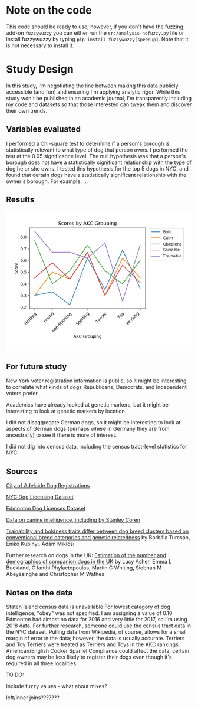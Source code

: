 # Note on the code

This code should be ready to use; however, if you don't have the fuzzing add-on `fuzzywuzzy` you can either run the `src/analysis-nofuzzy.py` file or install fuzzywuzzy by typing `pip install fuzzywuzzy[speedup]`. Note that it is not necessary to install it.

# Study Design

In this study, I'm negotiating the line between making this data publicly accessible (and fun) and ensuring I'm applying analytic rigor. While this study won't be published in an academic journal, I'm transparently including my code and datasets so that those interested can tweak them and discover their own trends.

## Variables evaluated

I performed a Chi-square test to determine if a person's borough is statistically relevant to what type of dog that person owns. I performed the test at the 0.05 significance level. The null hypothesis was that a person's borough does not have a statistically significant relationship with the type of dog he or she owns. I tested this hypothesis for the top 5 dogs in NYC, and found that certain dogs have a statistically significant relationship with the owner's borough. For example, ...

## Results

<!-- For much more on this, please visit [Doggiedatazone.com](http://doggiedatazone.com) -->
![AKC Data](plots/akc.png)


## For future study

New York voter registration information is public, so it might be interesting to correlate what kinds of dogs Republicans, Democrats, and Independent voters prefer.

Academics have already looked at genetic markers, but it might be interesting to look at genetic markers by location.

I did not disaggregate German dogs, so it might be interesting to look at aspects of German dogs (perhaps where in Germany they are from ancestrally) to see if there is more of interest.

I did not dig into census data, including the census tract-level statistics for NYC.

## Sources

[City of Adelaide Dog Registrations](https://data.gov.au/dataset/ds-sa-8aa33af5-4146-447e-b9e9-0c00b616cd38/details)

[NYC Dog Licensing Dataset](https://data.cityofnewyork.us/Health/NYC-Dog-Licensing-Dataset/nu7n-tubp)

[Edmonton Dog Licenses Dataset](https://data.edmonton.ca/Community-Services/Pet-Licenses-by-Neighbourhood/5squ-mg4w)

[Data on canine intelligence, including by Stanley Coren](https://data.world/len/intelligence-of-dogs)

[Trainability and boldness traits differ between dog breed clusters based on conventional breed categories and genetic relatedness](https://www.researchgate.net/publication/228485434_Trainability_and_boldness_traits_differ_between_dog_breed_clusters_based_on_conventional_breed_categories_and_genetic_relatedness) by Borbála Turcsán, Enikő Kubinyi, Ádám Miklósi

Further research on dogs in the UK: [Estimation of the number and demographics of companion dogs in the UK](https://bmcvetres.biomedcentral.com/articles/10.1186/1746-6148-7-74) by Lucy Asher, Emma L Buckland, C Ianthi Phylactopoulos, Martin C Whiting, Siobhan M Abeyesinghe and Christopher M Wathes

## Notes on the data

Staten Island census data is unavailable
For lowest category of dog intelligence, "obey" was not specified. I am assigning a value of 0.10
Edmonton had almost no data for 2016 and very little for 2017, so I'm using 2018 data.
For further research, someone could use the census tract data in the NYC dataset.
Pulling data from Wikipedia, of course, allows for a small margin of error in the data; however, the data is usually accurate.
Terriers and Toy Terriers were treated as Terriers and Toys in the AKC rankings.
American/English Cocker Spaniel
Compliance could affect the data; certain dog owners may be less likely to register their dogs even though it's required in all three localities.



TO DO:

Include fuzzy values - what about mixes?

left/inner joins???????